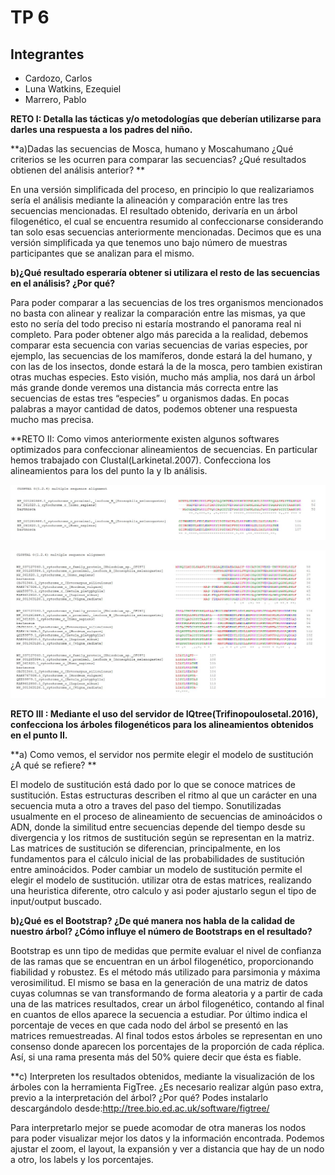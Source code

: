# TP 6

## Integrantes
* Cardozo, Carlos
* Luna Watkins, Ezequiel
* Marrero, Pablo

**RETO I: Detalla las tácticas y/o metodologías que deberían utilizarse para darles una respuesta a los padres del niño.**

**a)Dadas las secuencias de Mosca, humano y Moscahumano ¿Qué criterios se les ocurren para comparar las secuencias? ¿Qué resultados obtienen del análisis anterior? **

En una versión simplificada del proceso, en principio lo que realizariamos sería el análisis mediante la alineación y comparación entre las tres secuencias mencionadas. El resultado obtenido, derivaría en un árbol filogenético, el cual se encuentra resumido al confeccionarse considerando tan solo esas secuencias anteriormente mencionadas. 
Decimos que es una versión simplificada ya que tenemos uno bajo número de muestras participantes que se analizan para el mismo.

**b)¿Qué resultado esperaría obtener si utilizara el resto de las secuencias en el análisis? ¿Por qué?**

Para poder comparar a las secuencias de los tres organismos mencionados no basta con alinear y realizar la comparación entre las mismas, ya que esto no sería del todo preciso ni estaría mostrando el panorama real ni completo. 
Para poder obtener algo más parecida a la realidad, debemos comparar esta secuencia con varias secuencias de varias especies, por ejemplo, las secuencias de los mamíferos, donde estará la del humano, y con las de los insectos, donde estará la de la mosca, pero tambien existiran otras muchas especies. Esto visión, mucho más amplia, nos dará un árbol más grande donde veremos una distancia más correcta entre las secuencias de estas tres “especies” u organismos dadas. 
En pocas palabras a mayor cantidad de datos, podemos obtener una respuesta mucho mas precisa.


**RETO II: Como vimos anteriormente existen algunos softwares optimizados para confeccionar alineamientos de secuencias. En particular hemos trabajado con Clustal​(Larkinetal.2007)​. Confecciona los alineamientos para los del punto Ia y Ib análisis.

![Ej Ia](./img/Ia.JPG)


![Ej Ia](./img/Ib.JPG)


**RETO III : Mediante el uso del servidor de ​IQtree ​(Trifinopoulosetal.2016)​, confecciona los árboles filogenéticos para los alineamientos obtenidos en el punto II.**

**a) Como vemos, el servidor nos permite elegir el modelo de sustitución ¿A qué se refiere? **

El modelo de sustitución está dado por lo que se conoce matrices de sustitución. 
Estas estructuras describen el ritmo al que un carácter en una secuencia muta a otro a traves del paso del tiempo. Sonutilizadas usualmente en el proceso de alineamiento de secuencias de aminoácidos o ADN, donde la similitud entre secuencias depende del tiempo desde su divergencia y los ritmos de sustitución según se representan en la matriz. 
Las matrices de sustitución se diferencian, principalmente, en los fundamentos para el cálculo inicial de las probabilidades de sustitución entre aminoácidos. Poder cambiar un modelo de sustitución permite el elegir el modelo de sustitución. utilizar otra de estas matrices, realizando una heuristica diferente, otro calculo y asi poder ajustarlo segun el tipo de input/output buscado.

**b)¿Qué es el Bootstrap? ¿De qué manera nos habla de la calidad de nuestro árbol? ¿Cómo influye el número de Bootstraps en el resultado?**

Bootstrap es unn tipo de medidas que permite evaluar el nivel de confianza de las ramas que se encuentran en un árbol filogenético, proporcionando fiabilidad y robustez. Es el método más utilizado para parsimonia y máxima verosimilitud.
El mismo se basa en la generación de una matriz de datos cuyas columnas se van transformando de forma aleatoria y a partir de cada una de las matrices resultados, crear un árbol filogenético, contando al final en cuantos de ellos aparece la secuencia a estudiar. 
Por último indica el porcentaje de veces en que cada nodo del árbol se presentó en las matrices remuestreadas. Al final todos estos árboles se representan en uno consenso donde aparecen los porcentajes de la proporción de cada réplica. Así, si una rama presenta más del 50% quiere decir que ésta es fiable.

**c) Interpreten los resultados obtenidos, mediante la visualización de los árboles con la herramienta​ FigTree​. ¿Es necesario realizar algún paso extra, previo a la interpretación del árbol? ¿Por qué? Podes instalarlo descargándolo desde:http://tree.bio.ed.ac.uk/software/figtree/

Para interpretarlo mejor se puede acomodar de otra maneras los nodos para poder visualizar mejor los datos y la información encontrada. Podemos ajustar el zoom, el layout, la expansión y ver a distancia que hay de un nodo a otro, los labels y los porcentajes.